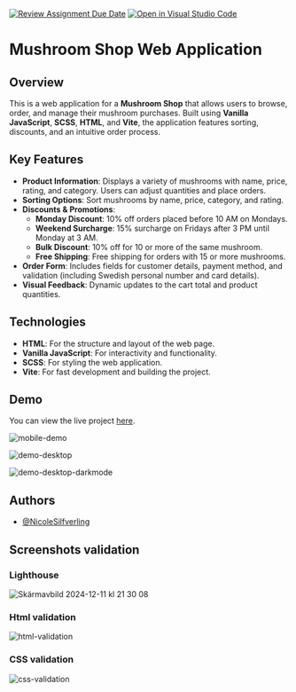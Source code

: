 [![Review Assignment Due Date](https://classroom.github.com/assets/deadline-readme-button-22041afd0340ce965d47ae6ef1cefeee28c7c493a6346c4f15d667ab976d596c.svg)](https://classroom.github.com/a/P54kDXVP)
[![Open in Visual Studio Code](https://classroom.github.com/assets/open-in-vscode-2e0aaae1b6195c2367325f4f02e2d04e9abb55f0b24a779b69b11b9e10269abc.svg)](https://classroom.github.com/online_ide?assignment_repo_id=17153360&assignment_repo_type=AssignmentRepo)

# Mushroom Shop Web Application

## Overview

This is a web application for a **Mushroom Shop** that allows users to browse, order, and manage their mushroom purchases. Built using **Vanilla JavaScript**, **SCSS**, **HTML**, and **Vite**, the application features sorting, discounts, and an intuitive order process.

## Key Features

- **Product Information**: Displays a variety of mushrooms with name, price, rating, and category. Users can adjust quantities and place orders.
- **Sorting Options**: Sort mushrooms by name, price, category, and rating.
- **Discounts & Promotions**: 
  - **Monday Discount**: 10% off orders placed before 10 AM on Mondays.
  - **Weekend Surcharge**: 15% surcharge on Fridays after 3 PM until Monday at 3 AM.
  - **Bulk Discount**: 10% off for 10 or more of the same mushroom.
  - **Free Shipping**: Free shipping for orders with 15 or more mushrooms.
- **Order Form**: Includes fields for customer details, payment method, and validation (including Swedish personal number and card details).
- **Visual Feedback**: Dynamic updates to the cart total and product quantities.

## Technologies

- **HTML**: For the structure and layout of the web page.
- **Vanilla JavaScript**: For interactivity and functionality.
- **SCSS**: For styling the web application.
- **Vite**: For fast development and building the project.

## Demo
You can view the live project [here](https://medieinstitutet.github.io/fed24d-js-intro-inl-1-webshop-NicoleSilfverling/).

![mobile-demo](https://github.com/user-attachments/assets/c9ce3390-6db1-4d1b-87f1-d5d4757f527b)

![demo-desktop](https://github.com/user-attachments/assets/56b56cb5-0bb4-420d-9e71-3900803e242f)

![demo-desktop-darkmode](https://github.com/user-attachments/assets/86c6cbd7-b3ef-4704-acd0-e376465d6bd4)

## Authors

- [@NicoleSilfverling](https://www.github.com/NicoleSilfverling)

## Screenshots validation
### Lighthouse
![Skärmavbild 2024-12-11 kl  21 30 08](https://github.com/user-attachments/assets/cf44db84-f089-4782-b322-ef18fd448cfa)

### Html validation
![html-validation](https://github.com/user-attachments/assets/449977b9-a04c-4244-8b4a-eede9820b7a0)

### CSS validation
![css-validation](https://github.com/user-attachments/assets/58c6d3fd-690b-4e1e-97e0-32dc5358ef71)



